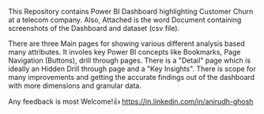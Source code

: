This Repository contains Power BI Dashboard highlighting Customer Churn at a telecom company.
Also, Attached is the word Document containing screenshots of the Dashboard and dataset (csv file).

There are three Main pages for showing various different analysis based many attributes.
It involes key Power BI concepts like Bookmarks, Page Navigation (Buttons), drill through pages.
There is a "Detail" page which is ideally an Hidden Drill through page and a "Key Insights".
There is scope for many improvements and getting the accurate findings out of the dashboard with more dimensions and granular data.

Any feedback is most Welcome!👍
https://in.linkedin.com/in/anirudh-ghosh
